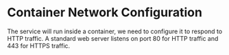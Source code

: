 # Container Network Configuration

The service will run inside a container, we need to configure it to respond to HTTP traffic. A standard web server listens on port 80 for HTTP traffic and 443 for HTTPS traffic.
